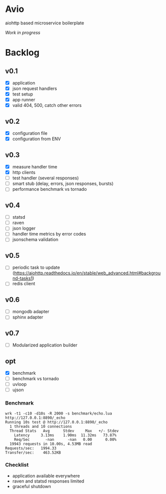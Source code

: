 # Avio

aiohttp based microservice boilerplate

_Work in progress_

# Backlog
## v0.1
- [x] application
- [x] json request handlers
- [x] test setup
- [x] app runner
- [x] valid 404, 500, catch other errors
## v0.2
- [x] configuration file 
- [x] configuration from ENV
## v0.3
- [x] measure handler time
- [x] http clients
- [ ] test handler (several responses)
- [ ] smart stub (delay, errors, json responses, bursts)
- [ ] performance benchmark vs tornado
## v0.4
- [ ] statsd
- [ ] raven
- [ ] json logger
- [ ] handler time metrics by error codes
- [ ] jsonschema validation
## v0.5
- [ ] periodic task to update (https://aiohttp.readthedocs.io/en/stable/web_advanced.html#background-tasks1)
- [ ] redis client
## v0.6
- [ ] mongodb adapter
- [ ] sphinx adapter
## v0.7
- [ ] Modularized application builder

## opt
- [x] benchmark
- [ ] benchmark vs tornado
- [ ] uvloop
- [ ] ujson

### Benchmark
```
wrk -t1 -c10 -d10s -R 2000 -s benchmark/echo.lua http://127.0.0.1:8890/_echo
Running 10s test @ http://127.0.0.1:8890/_echo
  1 threads and 10 connections
  Thread Stats   Avg      Stdev     Max   +/- Stdev
    Latency     3.13ms    1.90ms  11.32ms   73.87%
    Req/Sec       -nan      -nan   0.00      0.00%
  19943 requests in 10.00s, 4.53MB read
Requests/sec:   1994.33
Transfer/sec:    463.52KB
```

### Checklist

- application available everywhere
- raven and statsd responses limited
- graceful shutdown


